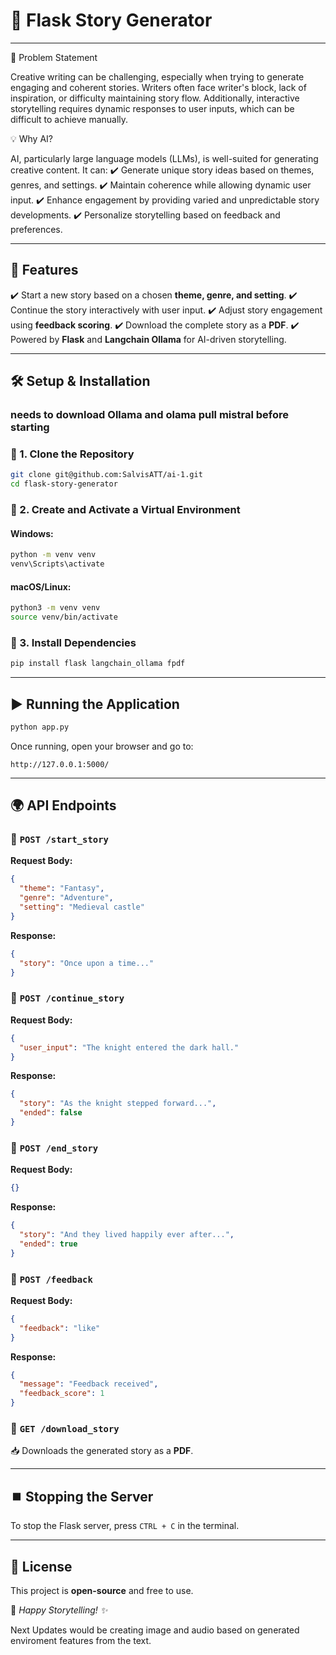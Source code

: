 # 📖 Flask Story Generator
---
📝 Problem Statement

Creative writing can be challenging, especially when trying to generate engaging and coherent stories. Writers often face writer's block, lack of inspiration, or difficulty maintaining story flow. Additionally, interactive storytelling requires dynamic responses to user inputs, which can be difficult to achieve manually.

💡 Why AI?

AI, particularly large language models (LLMs), is well-suited for generating creative content. It can:
✔️ Generate unique story ideas based on themes, genres, and settings.
✔️ Maintain coherence while allowing dynamic user input.
✔️ Enhance engagement by providing varied and unpredictable story developments.
✔️ Personalize storytelling based on feedback and preferences.

---

## 🚀 Features
✔️ Start a new story based on a chosen **theme, genre, and setting**.
✔️ Continue the story interactively with user input.
✔️ Adjust story engagement using **feedback scoring**.
✔️ Download the complete story as a **PDF**.
✔️ Powered by **Flask** and **Langchain Ollama** for AI-driven storytelling.

---

## 🛠️ Setup & Installation        

### needs to download Ollama and olama pull mistral before starting

### 🔹 1. Clone the Repository
```sh
git clone git@github.com:SalvisATT/ai-1.git
cd flask-story-generator         
```

### 🔹 2. Create and Activate a Virtual Environment

#### Windows:
```sh
python -m venv venv
venv\Scripts\activate
```

#### macOS/Linux:
```sh
python3 -m venv venv
source venv/bin/activate
```

### 🔹 3. Install Dependencies
```sh
pip install flask langchain_ollama fpdf
```

---

## ▶️ Running the Application
```sh
python app.py
```
Once running, open your browser and go to:
```
http://127.0.0.1:5000/
```

---

## 🌍 API Endpoints

### 📌 `POST /start_story`
**Request Body:**
```json
{
  "theme": "Fantasy",
  "genre": "Adventure",
  "setting": "Medieval castle"
}
```
**Response:**
```json
{
  "story": "Once upon a time..."
}
```

### 📌 `POST /continue_story`
**Request Body:**
```json
{
  "user_input": "The knight entered the dark hall."
}
```
**Response:**
```json
{
  "story": "As the knight stepped forward...",
  "ended": false
}
```

### 📌 `POST /end_story`
**Request Body:**
```json
{}
```
**Response:**
```json
{
  "story": "And they lived happily ever after...",
  "ended": true
}
```

### 📌 `POST /feedback`
**Request Body:**
```json
{
  "feedback": "like"  
}
```
**Response:**
```json
{
  "message": "Feedback received",
  "feedback_score": 1
}
```

### 📌 `GET /download_story`
📥 Downloads the generated story as a **PDF**.

---

## ⏹️ Stopping the Server
To stop the Flask server, press `CTRL + C` in the terminal.

---

## 📜 License
This project is **open-source** and free to use.

📌 *Happy Storytelling! ✨*



Next Updates would be creating image and audio based on generated enviroment features from the text.


